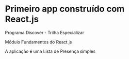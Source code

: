 # Primeiro app construído com React.js

Programa Discover - Trilha Especializar


Módulo Fundamentos do React.js
    
A aplicação é uma Lista de Presença simples